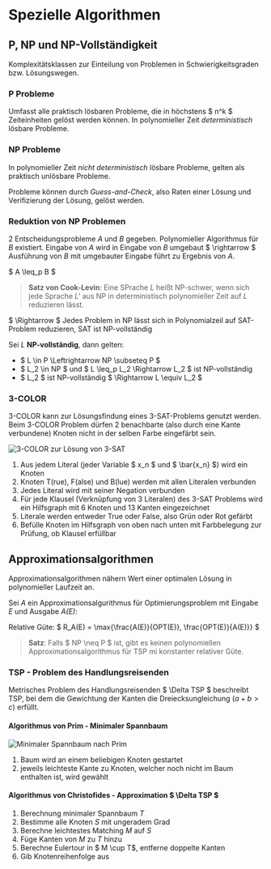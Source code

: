 # Spezielle Algorithmen

## P, NP und NP-Vollständigkeit

Komplexitätsklassen zur Einteilung von Problemen in Schwierigkeitsgraden bzw. Lösungswegen.

### P Probleme

Umfasst alle praktisch lösbaren Probleme, die in höchstens $ n^k $ Zeiteinheiten gelöst werden können.
In polynomieller Zeit _deterministisch_ lösbare Probleme.

### NP Probleme

In polynomieller Zeit _nicht deterministisch_ lösbare Probleme, gelten als praktisch unlösbare Probleme.

Probleme können durch _Guess-and-Check_, also Raten einer Lösung und Verifizierung der Lösung, gelöst werden.

### Reduktion von NP Problemen

2 Entscheidungsprobleme _A_ und _B_ gegeben. Polynomieller Algorithmus für _B_ existiert.
Eingabe von _A_ wird in Eingabe von _B_ umgebaut $ \rightarrow $ Ausführung von _B_ mit umgebauter Eingabe
führt zu Ergebnis von _A_.

$ A \leq_p B $

> __Satz von Cook-Levin__: Eine SPrache _L_ heißt NP-schwer, wenn sich jede Sprache _L'_ aus NP in
deterministisch polynomieller Zeit auf _L_ reduzieren lässt.

$ \Rightarrow $ Jedes Problem in NP lässt sich in Polynomialzeil auf SAT-Problem reduzieren, SAT ist NP-vollständig

Sei _L_ __NP-vollständig__, dann gelten:

- $ L \in P \Leftrightarrow NP \subseteq P $
- $ L_2 \in NP $ und $ L \leq_p L_2 \Rightarrow L_2 $ ist NP-vollständig
- $ L_2 $ ist NP-vollständig $ \Rightarrow L \equiv L_2 $

### 3-COLOR

3-COLOR kann zur Lösungsfindung eines 3-SAT-Problems genutzt werden.
Beim 3-COLOR Problem dürfen 2 benachbarte (also durch eine Kante verbundene) Knoten
nicht in der selben Farbe eingefärbt sein.

![3-COLOR zur Lösung von 3-SAT](3_SAT_3_COLOR.png)

1. Aus jedem Literal (jeder Variable $ x_n $ und $ \bar{x_n} $) wird ein Knoten
2. Knoten T(rue), F(alse) und B(lue) werden mit allen Literalen verbunden
3. Jedes Literal wird mit seiner Negation verbunden
4. Für jede Klausel (Verknüpfung von 3 Literalen) des 3-SAT Problems wird ein Hilfsgraph mit 6 Knoten und 13 Kanten eingezeichnet
5. Literale werden entweder True oder False, also Grün oder Rot gefärbt
6. Befülle Knoten im Hilfsgraph von oben nach unten mit Farbbelegung zur Prüfung, ob Klausel erfüllbar

## Approximationsalgorithmen

Approximationsalgorithmen nähern Wert einer optimalen Lösung in polynomieller Laufzeit an.

Sei _A_ ein Approximationsalgurithmus für Optimierungsproblem mit Eingabe _E_ und Ausgabe _A(E)_:

Relative Güte: $ R_A(E) = \max\{\frac{A(E)}{OPT(E)}, \frac{OPT(E)}{A(E)}\} $

> __Satz__: Falls $ NP \neq P $ ist, gibt es keinen polynomiellen Approximationsalgorithmus für TSP
mi konstanter relativer Güte.

### TSP - Problem des Handlungsreisenden

Metrisches Problem des Handlungsreisenden $ \Delta TSP $ beschreibt TSP,
bei dem die Gewichtung der Kanten die Dreiecksungleichung ($a + b \gt c$) erfüllt.

#### Algorithmus von Prim - Minimaler Spannbaum

![Minimaler Spannbaum nach Prim](MST.png)

1. Baum wird an einem beliebigen Knoten gestartet
2. jeweils leichteste Kante zu Knoten, welcher noch nicht im Baum enthalten ist, wird gewählt

#### Algorithmus von Christofides - Approximation $ \Delta TSP $

1. Berechnung minimaler Spannbaum _T_
2. Bestimme alle Knoten _S_ mit ungeradem Grad
3. Berechne leichtestes Matching _M_ auf _S_
4. Füge Kanten von _M_ zu _T_ hinzu
5. Berechne Eulertour in $ M \cup T$, entferne doppelte Kanten
6. Gib Knotenreihenfolge aus
